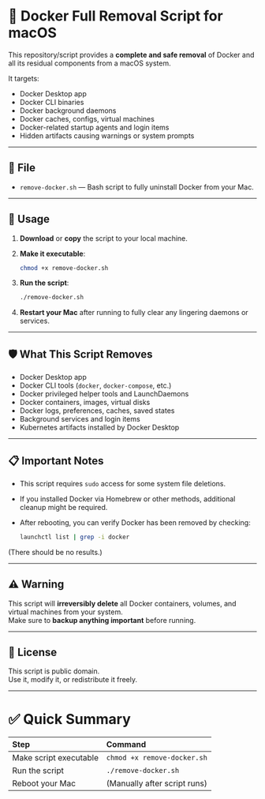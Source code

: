 # 🧹 Docker Full Removal Script for macOS

This repository/script provides a **complete and safe removal** of Docker and all its residual components from a macOS system.

It targets:

- Docker Desktop app
- Docker CLI binaries
- Docker background daemons
- Docker caches, configs, virtual machines
- Docker-related startup agents and login items
- Hidden artifacts causing warnings or system prompts

---

## 📄 File

- `remove-docker.sh` — Bash script to fully uninstall Docker from your Mac.

---

## 🚀 Usage

1. **Download** or **copy** the script to your local machine.

2. **Make it executable**:

    ```bash
    chmod +x remove-docker.sh
    ```

3. **Run the script**:

    ```bash
    ./remove-docker.sh
    ```

4. **Restart your Mac** after running to fully clear any lingering daemons or services.

---

## 🛡️ What This Script Removes

- Docker Desktop app
- Docker CLI tools (`docker`, `docker-compose`, etc.)
- Docker privileged helper tools and LaunchDaemons
- Docker containers, images, virtual disks
- Docker logs, preferences, caches, saved states
- Background services and login items
- Kubernetes artifacts installed by Docker Desktop

---

## 📋 Important Notes

- This script requires `sudo` access for some system file deletions.
- If you installed Docker via Homebrew or other methods, additional cleanup might be required.
- After rebooting, you can verify Docker has been removed by checking:

    ```bash
    launchctl list | grep -i docker
    ```

(There should be no results.)

---

## ⚠️ Warning

This script will **irreversibly delete** all Docker containers, volumes, and virtual machines from your system.  
Make sure to **backup anything important** before running.

---

## 🪪 License

This script is public domain.  
Use it, modify it, or redistribute it freely.

---

# ✅ Quick Summary

| Step | Command |
|:-----|:--------|
| Make script executable | `chmod +x remove-docker.sh` |
| Run the script | `./remove-docker.sh` |
| Reboot your Mac | (Manually after script runs) |
